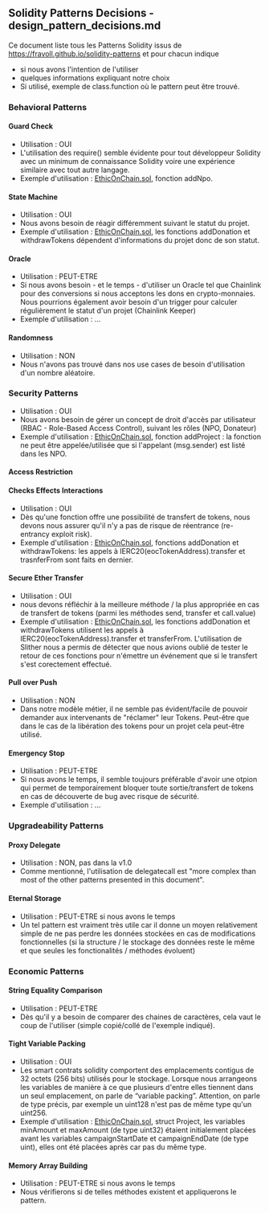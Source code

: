 ## Solidity Patterns Decisions - design_pattern_decisions.md

Ce document liste tous les Patterns Solidity issus de https://fravoll.github.io/solidity-patterns et pour chacun indique
- si nous avons l'intention de l'utiliser
- quelques informations expliquant notre choix
- Si utilisé, exemple de class.function où le pattern peut être trouvé.

### Behavioral Patterns

#### Guard Check

- Utilisation : OUI
- L'utilisation des require() semble évidente pour tout développeur Solidity avec un minimum de connaissance Solidity voire une expérience similaire avec tout autre langage.
- Exemple d'utilisation : [EthicOnChain.sol](contracts/EthicOnChain.sol), fonction addNpo.

#### State Machine

- Utilisation : OUI
- Nous avons besoin de réagir différemment suivant le statut du projet.
- Exemple d'utilisation : [EthicOnChain.sol](contracts/EthicOnChain.sol), les fonctions addDonation et withdrawTokens dépendent d'informations du projet donc de son statut. 

#### Oracle

- Utilisation : PEUT-ETRE
- Si nous avons besoin - et le temps - d'utiliser un Oracle tel que Chainlink pour des conversions si nous acceptons les dons en crypto-monnaies. Nous pourrions également avoir besoin d'un trigger pour calculer régulièrement le statut d'un projet (Chainlink Keeper)
- Exemple d'utilisation : ...

#### Randomness

- Utilisation : NON
- Nous n'avons pas trouvé dans nos use cases de besoin d'utilisation d'un nombre aléatoire.

### Security Patterns

- Utilisation : OUI
- Nous avons besoin de gérer un concept de droit d'accès par utilisateur (RBAC - Role-Based Access Control), suivant les rôles (NPO, Donateur)
- Exemple d'utilisation : [EthicOnChain.sol](contracts/EthicOnChain.sol), fonction addProject : la fonction ne peut être appelée/utilisée que si l'appelant (msg.sender) est listé dans les NPO.

#### Access Restriction

#### Checks Effects Interactions

- Utilisation : OUI
- Dès qu'une fonction offre une possibilité de transfert de tokens, nous devons nous assurer qu'il n'y a pas de risque de réentrance (re-entrancy exploit risk).
- Exemple d'utilisation : [EthicOnChain.sol](contracts/EthicOnChain.sol), fonctions addDonation et withdrawTokens: les appels à IERC20(eocTokenAddress).transfer et trasnferFrom sont faits en dernier.

#### Secure Ether Transfer

- Utilisation : OUI
- nous devons réfléchir à la meilleure méthode / la plus appropriée en cas de transfert de tokens (parmi les méthodes send, transfer et call.value)
- Exemple d'utilisation : [EthicOnChain.sol](contracts/EthicOnChain.sol), les fonctions addDonation et withdrawTokens utilisent les appels à IERC20(eocTokenAddress).transfer et transferFrom. L'utilisation de Slither nous a permis de détecter que nous avions oublié de tester le retour de ces fonctions pour n'émettre un événement que si le transfert s'est corectement effectué.

#### Pull over Push

- Utilisation : NON
- Dans notre modèle métier, il ne semble pas évident/facile de pouvoir demander aux intervenants de "réclamer" leur Tokens. Peut-être que dans le cas de la libération des tokens pour un projet cela peut-être utilisé.

#### Emergency Stop

- Utilisation : PEUT-ETRE
- Si nous avons le temps, il semble toujours préférable d'avoir une otpion qui permet de temporairement bloquer toute sortie/transfert de tokens en cas de découverte de bug avec risque de sécurité.
- Exemple d'utilisation : ...

### Upgradeability Patterns

#### Proxy Delegate

- Utilisation : NON, pas dans la v1.0
- Comme mentionné, l'utilisation de delegatecall est "more complex than most of the other patterns presented in this document".

#### Eternal Storage

- Utilisation : PEUT-ETRE si nous avons le temps
- Un tel pattern est vraiment très utile car il donne un moyen relativement simple de ne pas perdre les données stockées en cas de modifications fonctionnelles (si la structure / le stockage des données reste le même et que seules les fonctionalités / méthodes évoluent)

### Economic Patterns

#### String Equality Comparison

- Utilisation : PEUT-ETRE
- Dès qu'il y a besoin de comparer des chaines de caractères, cela vaut le coup de l'utiliser (simple copié/collé de l'exemple indiqué).

#### Tight Variable Packing

- Utilisation : OUI
- Les smart contrats solidity comportent des emplacements contigus de 32 octets (256 bits) utilisés pour le stockage. Lorsque nous arrangeons les variables de manière à ce que plusieurs d'entre elles tiennent dans un seul emplacement, on parle de “variable packing”. Attention, on parle de type précis, par exemple un uint128 n'est pas de même type qu'un uint256.
- Exemple d'utilisation : [EthicOnChain.sol](contracts/EthicOnChain.sol), struct Project, les variables minAmount et maxAmount (de type uint32) étaient initialement placées avant les variables campaignStartDate et campaignEndDate (de type uint), elles ont été placées après car pas du même type.

#### Memory Array Building

- Utilisation : PEUT-ETRE si nous avons le temps
- Nous vérifierons si de telles méthodes existent et appliquerons le pattern.
